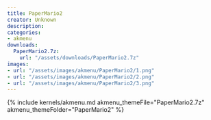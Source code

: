 ```yaml
---
title: PaperMario2
creator: Unknown
description: 
categories:
- akmenu
downloads:
  PaperMario2.7z:
    url: "/assets/downloads/PaperMario2.7z"
images:
- url: "/assets/images/akmenu/PaperMario2/1.png"
- url: "/assets/images/akmenu/PaperMario2/2.png"
- url: "/assets/images/akmenu/PaperMario2/3.png"
---
```


{% include kernels/akmenu.md akmenu_themeFile="PaperMario2.7z" akmenu_themeFolder="PaperMario2" %}
